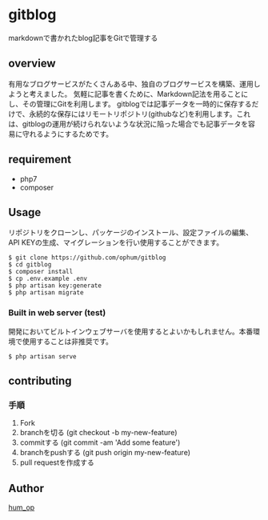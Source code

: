 # gitblog 
markdownで書かれたblog記事をGitで管理する

## overview
有用なブログサービスがたくさんある中、独自のブログサービスを構築、運用しようと考えました。
気軽に記事を書くために、Markdown記法を用ることにし、その管理にGitを利用します。
gitblogでは記事データを一時的に保存するだけで、永続的な保存にはリモートリポジトリ(githubなど)を利用します。これは、gitblogの運用が続けられないような状況に陥った場合でも記事データを容易に守れるようにするためです。

## requirement
- php7
- composer

## Usage
リポジトリをクローンし、パッケージのインストール、設定ファイルの編集、API KEYの生成、マイグレーションを行い使用することができます。
```
$ git clone https://github.com/ophum/gitblog
$ cd gitblog
$ composer install
$ cp .env.example .env
$ php artisan key:generate
$ php artisan migrate
```

### Built in web server (test)
開発においてビルトインウェブサーバを使用するとよいかもしれません。本番環境で使用することは非推奨です。
```
$ php artisan serve
```

## contributing
### 手順
1. Fork
2. branchを切る (git checkout -b my-new-feature)
3. commitする (git commit -am 'Add some feature')
4. branchをpushする (git push origin my-new-feature)
5. pull requestを作成する 

## Author
[hum_op](https://github.com/ophum)